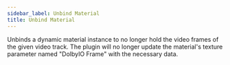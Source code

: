 ```yaml
---
sidebar_label: Unbind Material
title: Unbind Material
---
```

Unbinds a dynamic material instance to no longer hold the video frames of the given video track. The plugin will no longer update the material's texture parameter named "DolbyIO Frame" with the necessary data.